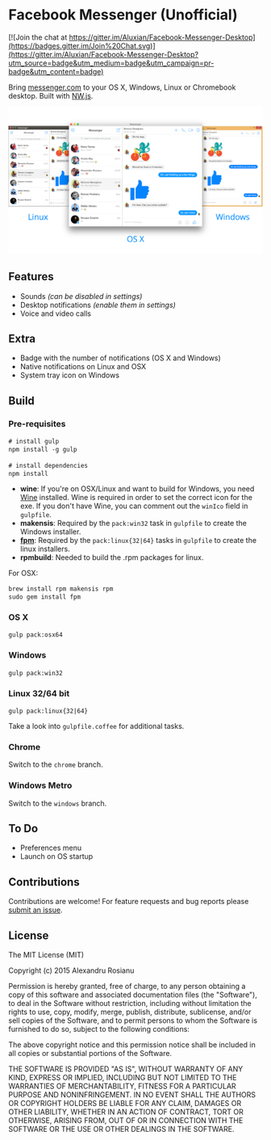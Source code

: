 # Facebook Messenger (Unofficial)

[![Join the chat at https://gitter.im/Aluxian/Facebook-Messenger-Desktop](https://badges.gitter.im/Join%20Chat.svg)](https://gitter.im/Aluxian/Facebook-Messenger-Desktop?utm_source=badge&utm_medium=badge&utm_campaign=pr-badge&utm_content=badge)

Bring [messenger.com](https://messenger.com) to your OS X, Windows, Linux or Chromebook desktop. Built with [NW.js](http://nwjs.io/).

![Cross-platform screenshot](screenshot.png)

## Features

* Sounds *(can be disabled in settings)*
* Desktop notifications *(enable them in settings)*
* Voice and video calls

## Extra

* Badge with the number of notifications (OS X and Windows)
* Native notifications on Linux and OSX
* System tray icon on Windows

## Build

### Pre-requisites

    # install gulp
    npm install -g gulp

    # install dependencies
    npm install

* **wine**: If you're on OSX/Linux and want to build for Windows, you need [Wine](http://winehq.org/) installed. Wine is required in order
to set the correct icon for the exe. If you don't have Wine, you can comment out the `winIco` field in `gulpfile`.
* **makensis**: Required by the `pack:win32` task in `gulpfile` to create the Windows installer.
* [**fpm**](https://github.com/jordansissel/fpm): Required by the `pack:linux{32|64}` tasks in `gulpfile` to create the linux installers.
* **rpmbuild**: Needed to build the .rpm packages for linux.

For OSX:

    brew install rpm makensis rpm
    sudo gem install fpm

### OS X

    gulp pack:osx64

### Windows

    gulp pack:win32

### Linux 32/64 bit

    gulp pack:linux{32|64}

Take a look into `gulpfile.coffee` for additional tasks.

### Chrome

Switch to the `chrome` branch.

### Windows Metro

Switch to the `windows` branch.

## To Do

* Preferences menu
* Launch on OS startup

## Contributions

Contributions are welcome! For feature requests and bug reports please [submit an issue](https://github.com/Aluxian/Facebook-Messenger-Desktop/issues).

## License

The MIT License (MIT)

Copyright (c) 2015 Alexandru Rosianu

Permission is hereby granted, free of charge, to any person obtaining a copy
of this software and associated documentation files (the "Software"), to deal
in the Software without restriction, including without limitation the rights
to use, copy, modify, merge, publish, distribute, sublicense, and/or sell
copies of the Software, and to permit persons to whom the Software is
furnished to do so, subject to the following conditions:

The above copyright notice and this permission notice shall be included in all
copies or substantial portions of the Software.

THE SOFTWARE IS PROVIDED "AS IS", WITHOUT WARRANTY OF ANY KIND, EXPRESS OR
IMPLIED, INCLUDING BUT NOT LIMITED TO THE WARRANTIES OF MERCHANTABILITY,
FITNESS FOR A PARTICULAR PURPOSE AND NONINFRINGEMENT. IN NO EVENT SHALL THE
AUTHORS OR COPYRIGHT HOLDERS BE LIABLE FOR ANY CLAIM, DAMAGES OR OTHER
LIABILITY, WHETHER IN AN ACTION OF CONTRACT, TORT OR OTHERWISE, ARISING FROM,
OUT OF OR IN CONNECTION WITH THE SOFTWARE OR THE USE OR OTHER DEALINGS IN THE
SOFTWARE.

